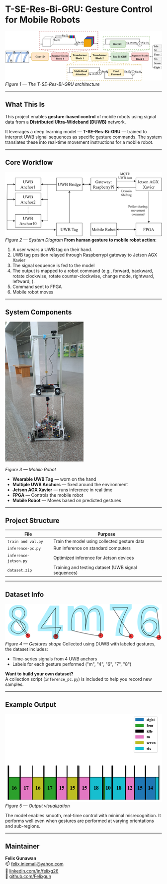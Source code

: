 # T-SE-Res-Bi-GRU: Gesture Control for Mobile Robots  

![Model Overview](./images/Tr-SE-Res-Bi-GRU_Diagram.png)  
*Figure 1 — The T-SE-Res-Bi-GRU architecture*

---

## What This Is

This project enables **gesture-based control** of mobile robots using signal data from a **Distributed Ultra-Wideband (DUWB)** network.

It leverages a deep learning model — **T-SE-Res-Bi-GRU** — trained to interpret UWB signal sequences as specific gesture commands. The system translates these into real-time movement instructions for a mobile robot.


---

## Core Workflow
![Gsture Shape](./images/block_diagram.png)  
*Figure 2 — System Diagram*
**From human gesture to mobile robot action:**

1. A user wears a UWB tag on their hand.
2. UWB tag position relayed through Raspberrypi gateway to Jetson AGX Xavier
3. The signal sequence is fed to the model
4. The output is mapped to a robot command (e.g., forward, backward, rotate clockwise, rotate counter-clockwise, change mode, rightward, leftward, ).
5. Command sent to FPGA
6. Mobile robot moves

---

## System Components

<img src="./images/photo.jpg" width="50%" height="50%">

*Figure 3 — Mobile Robot*

- **Wearable UWB Tag** — worn on the hand  
- **Multiple UWB Anchors** — fixed around the environment  
- **Jetson AGX Xavier** — runs inference in real time  
- **FPGA**  — Controls the mobile robot
- **Mobile Robot** — Moves based on predicted gestures  

---

## Project Structure

| File               | Purpose                                      |
|--------------------|----------------------------------------------|
| `train and val.py` | Train the model using collected gesture data |
| `inference-pc.py`  | Run inference on standard computers          |
| `inference-jetson.py` | Optimized inference for Jetson devices    |
| `dataset.zip`      | Training and testing dataset (UWB signal sequences)      |

---


## Dataset Info
![Gsture Shape](./images/gestures.png)  
*Figure 4 — Gestures shape*
Collected using DUWB with labeled gestures, the dataset includes:
- Time-series signals from 4 UWB anchors
- Labels for each gesture performed ("m", "4", "6", "7", "8")

**Want to build your own dataset?**  
A collection script (`inference_pc.py`) is included to help you record new samples.

---


## Example Output

![Robot Output](./images/result.png)  
*Figure 5 — Output visualization*

The model enables smooth, real-time control with minimal misrecognition. It performs well even when gestures are performed at varying orientations and sub-regions.

---



## Maintainer

**Felix Gunawan**  
📫 [felix.iniemail@yahoo.com](mailto:felix.iniemail@yahoo.com)  
🔗 [linkedin.com/in/felixg26](https://linkedin.com/in/felixg26)  
🐙 [github.com/Felixgun](https://github.com/Felixgun)


